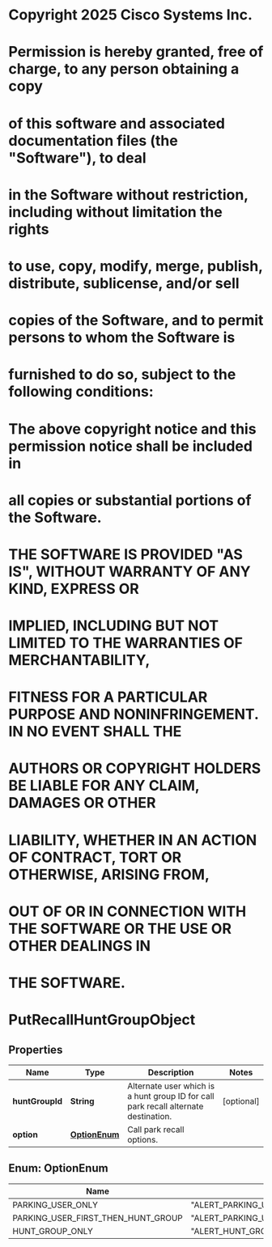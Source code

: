 <!--  Copyright 2025 Cisco Systems Inc.

Permission is hereby granted, free of charge, to any person obtaining a copy
of this software and associated documentation files (the "Software"), to deal
in the Software without restriction, including without limitation the rights
to use, copy, modify, merge, publish, distribute, sublicense, and/or sell
copies of the Software, and to permit persons to whom the Software is
furnished to do so, subject to the following conditions:

The above copyright notice and this permission notice shall be included in
all copies or substantial portions of the Software.

THE SOFTWARE IS PROVIDED "AS IS", WITHOUT WARRANTY OF ANY KIND, EXPRESS OR
IMPLIED, INCLUDING BUT NOT LIMITED TO THE WARRANTIES OF MERCHANTABILITY,
FITNESS FOR A PARTICULAR PURPOSE AND NONINFRINGEMENT. IN NO EVENT SHALL THE
AUTHORS OR COPYRIGHT HOLDERS BE LIABLE FOR ANY CLAIM, DAMAGES OR OTHER
LIABILITY, WHETHER IN AN ACTION OF CONTRACT, TORT OR OTHERWISE, ARISING FROM,
OUT OF OR IN CONNECTION WITH THE SOFTWARE OR THE USE OR OTHER DEALINGS IN
THE SOFTWARE.-->
# Copyright 2025 Cisco Systems Inc.
#
# Permission is hereby granted, free of charge, to any person obtaining a copy
# of this software and associated documentation files (the "Software"), to deal
# in the Software without restriction, including without limitation the rights
# to use, copy, modify, merge, publish, distribute, sublicense, and/or sell
# copies of the Software, and to permit persons to whom the Software is
# furnished to do so, subject to the following conditions:
#
# The above copyright notice and this permission notice shall be included in
# all copies or substantial portions of the Software.
#
# THE SOFTWARE IS PROVIDED "AS IS", WITHOUT WARRANTY OF ANY KIND, EXPRESS OR
# IMPLIED, INCLUDING BUT NOT LIMITED TO THE WARRANTIES OF MERCHANTABILITY,
# FITNESS FOR A PARTICULAR PURPOSE AND NONINFRINGEMENT. IN NO EVENT SHALL THE
# AUTHORS OR COPYRIGHT HOLDERS BE LIABLE FOR ANY CLAIM, DAMAGES OR OTHER
# LIABILITY, WHETHER IN AN ACTION OF CONTRACT, TORT OR OTHERWISE, ARISING FROM,
# OUT OF OR IN CONNECTION WITH THE SOFTWARE OR THE USE OR OTHER DEALINGS IN
# THE SOFTWARE.



# PutRecallHuntGroupObject


## Properties

| Name | Type | Description | Notes |
|------------ | ------------- | ------------- | -------------|
|**huntGroupId** | **String** | Alternate user which is a hunt group ID for call park recall alternate destination. |  [optional] |
|**option** | [**OptionEnum**](#OptionEnum) | Call park recall options. |  |



## Enum: OptionEnum

| Name | Value |
|---- | -----|
| PARKING_USER_ONLY | &quot;ALERT_PARKING_USER_ONLY&quot; |
| PARKING_USER_FIRST_THEN_HUNT_GROUP | &quot;ALERT_PARKING_USER_FIRST_THEN_HUNT_GROUP&quot; |
| HUNT_GROUP_ONLY | &quot;ALERT_HUNT_GROUP_ONLY&quot; |



